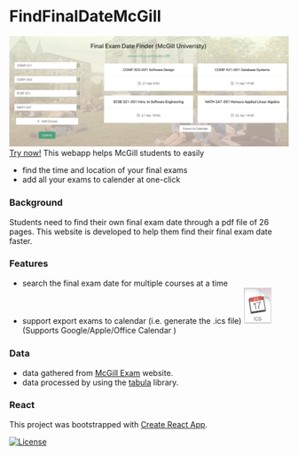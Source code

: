 # FindFinalDateMcGill

![UI](https://github.com/yingjie-xu/FindFinalDateMcGill/blob/master/doc/ui.png?raw=true)
[Try now!](https://yingjie-xu.github.io/FindFinalDateMcGill/) This webapp helps McGill students to easily 
- find the time and location of your final exams
- add all your exams to calender at one-click 



### Background

Students need to find their own final exam date through a pdf file of 26 pages. This website is developed to help them find their final exam date faster. 

### Features
- search the final exam date for multiple courses at a time
- support export exams to calendar (i.e. generate the .ics file)
<img src="https://github.com/yingjie-xu/FindFinalDateMcGill/blob/master/doc/ics.png?raw=true" alt="ics" width="50"> (Supports Google/Apple/Office Calendar )

### Data

- data gathered from [McGill Exam](https://www.mcgill.ca/exams/) website.
- data processed by using the [tabula](https://github.com/tabulapdf/tabula) library.

### React
This project was bootstrapped with [Create React App](https://github.com/facebook/create-react-app).



[![License](https://img.shields.io/github/license/yingjie-xu/FindFinalDateMcGill)](https://github.com/yingjie-xu/FindFinalDateMcGill/blob/master/LICENSE)
